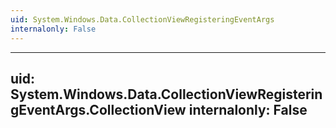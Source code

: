 ```yaml
---
uid: System.Windows.Data.CollectionViewRegisteringEventArgs
internalonly: False
---
```


---
uid: System.Windows.Data.CollectionViewRegisteringEventArgs.CollectionView
internalonly: False
---
